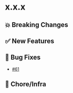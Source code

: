 # x.x.x

## 💥 Breaking Changes

## ✅ New Features

## 🐛 Bug Fixes

- [#61](https://github.com/vitalics/ajv-ts/issues/61)

## 🏡 Chore/Infra
